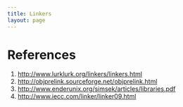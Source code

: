 ```yaml
---
title: Linkers
layout: page
---
```


# References

1. http://www.lurklurk.org/linkers/linkers.html
1. http://objprelink.sourceforge.net/objprelink.html
1. http://www.enderunix.org/simsek/articles/libraries.pdf
1. http://www.iecc.com/linker/linker09.html
